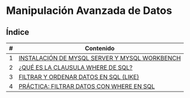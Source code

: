 # Manipulación Avanzada de Datos

## Índice

| # | Contenido |
|---|-----------|
| 1 | [INSTALACIÓN DE MYSQL SERVER Y MYSQL WORKBENCH](1_InstalacionMySQL.md) |
| 2 | [¿QUÉ ES LA CLAUSULA WHERE DE SQL?](2_ClausulaWhereSQL.md) |
| 3 | [FILTRAR Y ORDENAR DATOS EN SQL (LIKE)](3_FiltrarOrdenarDatosSQL.md) |
| 4 | [PRÁCTICA: FILTRAR DATOS CON WHERE EN SQL](4_PracticaFiltrarDatosSQL.md) |